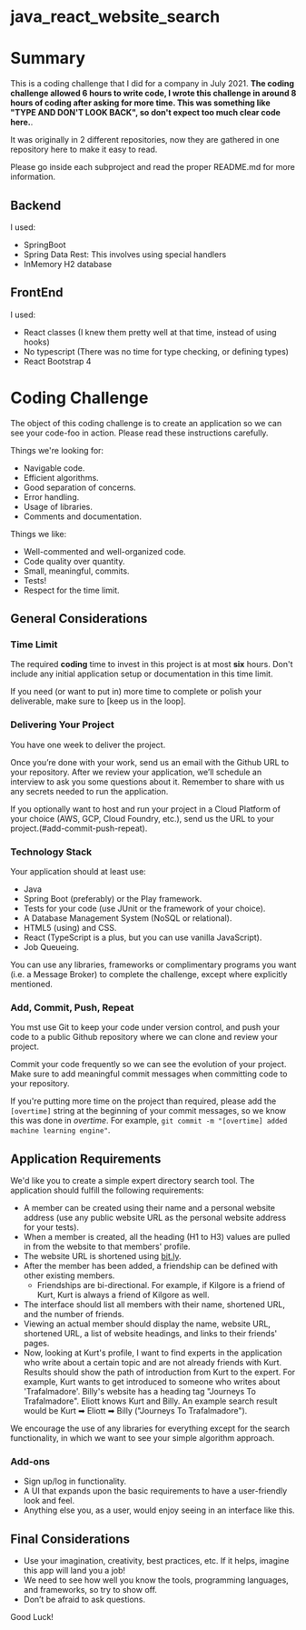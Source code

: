 # java_react_website_search

# Summary
This is a coding challenge that I did for a company in July 2021. 
**The coding challenge allowed 6 hours to write code, I wrote this challenge in around 8 hours of coding after asking for more time. This was something like "TYPE AND DON'T LOOK BACK", so don't expect too much clear code here.**.

It was originally in 2 different repositories, now they are gathered in one repository here to make it easy to read.

Please go inside each subproject and read the proper README.md for more information.

## Backend
I used:
* SpringBoot
* Spring Data Rest:  This involves using special handlers
* InMemory H2 database

## FrontEnd
I used:
* React classes (I knew them pretty well at that time, instead of using hooks)
* No typescript (There was no time for type checking, or defining types)
* React Bootstrap 4



# Coding Challenge

The object of this coding challenge is to create an application so we can see your code-foo in action.
Please read these instructions carefully.

Things we're looking for:

* Navigable code.
* Efficient algorithms.
* Good separation of concerns.
* Error handling.
* Usage of libraries.
* Comments and documentation.

Things we like:

* Well-commented and well-organized code.
* Code quality over quantity.
* Small, meaningful, commits.
* Tests!
* Respect for the time limit.

## General Considerations

### Time Limit

The required **coding** time to invest in this project is at most **six** hours. Don't include any initial application setup or documentation in this time limit.

If you need (or want to put in) more time to complete or polish your deliverable, make sure to [keep us in the loop].

### Delivering Your Project

You have one week to deliver the project.

Once you’re done with your work, send us an email with the Github URL to your repository. After we review your application, we’ll schedule an interview to ask you some questions about it. Remember to share with us any secrets needed to run the application.

If you optionally want to host and run your project in a Cloud Platform of your choice (AWS, GCP, Cloud Foundry, etc.), send us the URL to your project.(#add-commit-push-repeat).

### Technology Stack

Your application should at least use:

* Java
* Spring Boot (preferably) or the Play framework.
* Tests for your code (use JUnit or the framework of your choice).
* A Database Management System (NoSQL or relational).
* HTML5 (using) and CSS.
* React (TypeScript is a plus, but you can use vanilla JavaScript).
* Job Queueing.

You can use any libraries, frameworks or complimentary programs you want (i.e. a Message Broker) to complete the challenge, except where explicitly mentioned.

### Add, Commit, Push, Repeat

You mst use Git to keep your code under version control, and push your code to a public Github repository where we can clone and review your project.

Commit your code frequently so we can see the evolution of your project. Make sure to add meaningful commit messages when committing code to your repository.

If you're putting more time on the project than required, please add the `[overtime]` string at the beginning of your commit messages, so we know this was done in _overtime_. For example, `git commit -m "[overtime] added machine learning engine"`.

## Application Requirements

We'd like you to create a simple expert directory search tool. The application should fulfill the following requirements:

* A member can be created using their name and a personal website address (use any public website URL as the personal website address for your tests).
* When a member is created, all the heading (H1 to H3) values are pulled in from the website to that members' profile.
* The website URL is shortened using [bit.ly](https://bit.ly).
* After the member has been added, a friendship can be defined with other existing members.
  * Friendships are bi-directional. For example, if Kilgore is a friend of Kurt, Kurt is always a friend of Kilgore as well.
* The interface should list all members with their name, shortened URL, and the number of friends.
* Viewing an actual member should display the name, website URL, shortened URL, a list of website headings, and links to their friends' pages.
* Now, looking at Kurt's profile, I want to find experts in the application who write about a certain topic and are not already friends with Kurt. Results should show the path of introduction from Kurt to the expert. For example, Kurt wants to get introduced to someone who writes about 'Trafalmadore'. Billy's website has a heading tag "Journeys To Trafalmadore". Eliott knows Kurt and Billy. An example search result would be Kurt ➡ Eliott ➡ Billy ("Journeys To Trafalmadore").

We encourage the use of any libraries for everything except for the search functionality, in which we want to see your simple algorithm approach.

### Add-ons

* Sign up/log in functionality.
* A UI that expands upon the basic requirements to have a user-friendly look and feel.
* Anything else you, as a user, would enjoy seeing in an interface like this.

## Final Considerations

* Use your imagination, creativity, best practices, etc. If it helps, imagine this app will land you a job!
* We need to see how well you know the tools, programming languages, and frameworks, so try to show off.
* Don’t be afraid to ask questions.

Good Luck!
